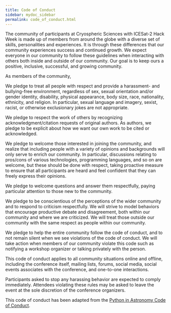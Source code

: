 ```yaml
---
title: Code of Conduct
sidebar: mydoc_sidebar
permalink: code_of_conduct.html
---
```


The community of participants at Cryospheric Sciences with ICESat-2 Hack Week is made up of members from around the globe with a diverse set of skills, personalities and experiences. It is through these differences that our community experiences success and continued growth. We expect everyone in our community to follow these guidelines when interacting with others both inside and outside of our community. Our goal is to keep ours a positive, inclusive, successful, and growing community.

As members of the community,

We pledge to treat all people with respect and provide a harassment- and bullying-free environment, regardless of sex, sexual orientation and/or gender identity, disability, physical appearance, body size, race, nationality, ethnicity, and religion. In particular, sexual language and imagery, sexist, racist, or otherwise exclusionary jokes are not appropriate.

We pledge to respect the work of others by recognizing acknowledgment/citation requests of original authors. As authors, we pledge to be explicit about how we want our own work to be cited or acknowledged.

We pledge to welcome those interested in joining the community, and realize that including people with a variety of opinions and backgrounds will only serve to enrich our community. In particular, discussions relating to pros/cons of various technologies, programming languages, and so on are welcome, but these should be done with respect, taking proactive measure to ensure that all participants are heard and feel confident that they can freely express their opinions.

We pledge to welcome questions and answer them respectfully, paying particular attention to those new to the community.

We pledge to be conscientious of the perceptions of the wider community and to respond to criticism respectfully. We will strive to model behaviors that encourage productive debate and disagreement, both within our community and where we are criticized. We will treat those outside our community with the same respect as people within our community.

We pledge to help the entire community follow the code of conduct, and to not remain silent when we see violations of the code of conduct. We will take action when members of our community violate this code such as notifying a workshop organizer or talking privately with the person.

This code of conduct applies to all community situations online and offline, including the conference itself, mailing lists, forums, social media, social events associates with the conference, and one-to-one interactions.

Participants asked to stop any harassing behavior are expected to comply immediately. Attendees violating these rules may be asked to leave the event at the sole discretion of the conference organizers.

This code of conduct has been adapted from the [Python in Astronomy Code of Conduct](http://python-in-astronomy.github.io/2016/code-of-conduct.html).

